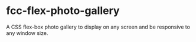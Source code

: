 # fcc-flex-photo-gallery
A CSS flex-box photo gallery to display on any screen and be responsive to any window size.
